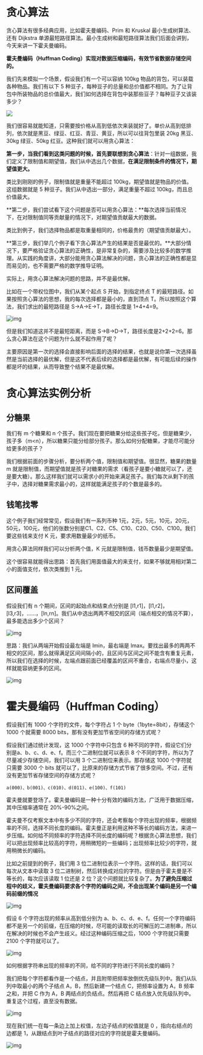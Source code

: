 # 贪心算法

贪心算法有很多经典应用，比如霍夫曼编码、Prim 和 Kruskal 最小生成树算法、还有 Dijkstra 单源最短路径算法。最小生成树和最短路径算法我们后面会讲到，今天来讲一下霍夫曼编码。

**霍夫曼编码（Huffman Coding）实现对数据压缩编码，有效节省数据存储空间的。**

我们先来模拟一个场景，假设我们有一个可以容纳 100kg 物品的背包，可以装载各种物品。我们有以下 5 种豆子，每种豆子的总量和总价值都不相同。为了让背包中所装物品的总价值最大，我们如何选择在背包中装那些豆子？每种豆子又该装多少？

![](https://static001.geekbang.org/resource/image/f9/c7/f93f4567168d3bc65688a785b76753c7.jpg)

我们很容易就能知道，只需要按价格从高到低依次来装就好了。单价从高到低排列，依次就是黑豆、绿豆、红豆、青豆、黄豆，所以可以往背包里装 20kg 黑豆、30kg 绿豆、50kg 红豆。这种我们就可以用贪心算法：

**第一步，当我们看到这类问题的时候，首先要联想到贪心算法**：针对一组数据，我们定义了限制值和期望值，我们从中选出几个数据，**在满足限制条件的情况下，期望值更大。**

类比到刚刚的例子，限制值就是重量不能超过 100kg，期望值就是物品的价值。这组数据就是 5 种豆子。我们从中选出一部分，满足重量不超过 100kg，而且总价值最大。

**第二步，我们尝试看下这个问题是否可以用贪心算法：**每次选择当前情况下，在对限制值同等贡献量的情况下，对期望值贡献最大的数据。

类比到例子，我们选择物品都是取重量相同的，价格最贵的（期望值贡献最大）。

**第三步，我们举几个例子看下贪心算法产生的结果是否是最优的。**大部分情况下，要严格验证贪心算法的正确性，是非常复杂的，需要涉及比较多的数学推理。从实践的角度讲，大部分能用贪心算法解决的问题，贪心算法的正确性都是显而易见的，也不需要严格的数学推导证明。

实际上，用贪心算法解决问题的思路，并不是最优解。

比如在一个带权位图中，我们从某个起点 S 开始，到指定终点 T 的最短路径。如果按照贪心算法的思想，我的每次选择都是最小的，直到顶点 T。所以按照这个算法，我们求出的最短路径是 S->A->E->T，路径长度是 1+4+4=9。

![img](https://static001.geekbang.org/resource/image/2d/42/2de91c0afb0912378c5acf32a173f642.jpg)

但是我们知道这并不是最短距离，而是 S->B->D->T，路径长度是2+2+2=6。那么贪心算法在这个问题为什么就不起作用了呢？

主要原因是第一次的选择会直接影响后面的选择的结果，也就是说你第一次选择虽然是当前选择的最优解，但是这不代表后续的选择都是最优解，有可能后续的操作都是坏的结果，从而导致整个结果不是最优解。

# 贪心算法实例分析

## 分糖果

我们有 m 个糖果和 n 个孩子。我们现在要把糖果分给这些孩子吃，但是糖果少，孩子多（m<n），所以糖果只能分给部分孩子。那么如何分配糖果，才能尽可能分给更多的孩子？

我们根据前面的步骤分析，要分析两个值，限制值和期望值。很显然，糖果的数量 m 就是限制值，而期望值就是孩子对糖果的需求（看孩子是要小糖就可以了，还是要大糖）。那么这样我们就可以需求小的开始来满足孩子。我们每次从剩下的孩子中，选择对糖果需求最小的，这样就能满足孩子的个数是最多的。

## 钱笔找零

这个例子我们经常常见，假设我们有一系列币种 1元，2元，5元，10元，20元，50元，100元，他们的张数分别是C1、C2、C5、C10、C20、C50、C100。我们要这些钱来支付 K 元，要求用数量最少的纸币。

用贪心算法同样我们可以分析两个值，K 元就是限制值，钱币数量最少是期望值。

这个很容易就能得出思路：首先我们用面值最大的来支付，如果不够就用相对第二小的面值支付，依次类推到 1 元。

## 区间覆盖

假设我们有 n 个期间，区间的起始点和结束点分别是 [l1,r1]，[l1,r2]，[l3,r3]，……，[ln,rn]。我们从中选出两两不相交的区间（端点相交的情况不算），最多能选出多少个区间？

![img](https://static001.geekbang.org/resource/image/f0/cd/f0a1b7978711651d9f084d19a70805cd.jpg)

思路：我们从两端开始假设最左端是 lmin，最右端是 lmax。要找出最多的两两不相交的区间，那么就得满足区间间隔小的，且区间与区间之间不能含有重复元素，所以我们在选择的时候，左端点跟前面已经覆盖的区间不重合，右端点尽量小，这样就能容纳更多的区间。

![img](https://static001.geekbang.org/resource/image/ef/b5/ef2d0bd8284cb6e69294566a45b0e2b5.jpg)

# 霍夫曼编码（Huffman Coding）

假设我们有 1000 个字符的文件，每个字符占 1 个 byte（1byte=8bit），存储这个 1000 个就需要 8000 bits，那有没有更加节省空间的存储方式呢？

假设我们通过统计发现，这 1000 个字符中只包含 6 种不同的字符，假设它们分别是a、b、c、d、e、f。而三个二进制位就可以表示 8 个不同的字符，所以为了尽量减少存储空间，我们可以用 3 个二进制位来表示。那存储这 1000 个字符就只需要 3000 个 bits 就可以了，比原来的存储方式节省了很多空间。不过，还有没有更加节省存储空间的存储方式呢？

```
a(000)、b(001)、c(010)、d(011)、e(100)、f(101)
```

霍夫曼就要登场了。霍夫曼编码是一种十分有效的编码方法，广泛用于数据压缩，其中压缩率通常在 20%-90%之间。

霍夫曼不仅考察文本中有多少不同的字符，还会考察每个字符出现的频率，根据频率的不同，选择不同长度的编码。霍夫曼正是利用这种不等长的编码方法，来进一步压缩。如何给不同频率的字符选择不同长度的编码呢？根据贪心算法思想，我们可以把出现频率比较高的字符，用稍微短的一些编码；出现频率比较少的字符，就用稍微长的编码。

比如之前提到的例子，我们用 3 位二进制位表示一个字符。这样的话，我们可以每次从文本中读取 3 位二进制树，然后转换成对应的字符。但是由于霍夫曼是不等长的，每次应该读取 1 位还是 2 位？这个问题就比较复杂了。**为了避免压缩过程中的歧义，霍夫曼编码要求各个字符的编码之间，不会出现某个编码是另一个编码前缀的情况**

![img](https://static001.geekbang.org/resource/image/02/29/02ad3e02429b294412fb1cff1b3d3829.jpg)

假设 6 个字符出现的频率从高到低分别为 a、b、c、d、e、f。任何一个字符编码都不是另一个的前缀，在压缩的时候，尽可能的读取长的可解压的二进制串，所以在解决的时候也不会产生歧义。经过这种编码压缩之后，1000 个字符就只需要 2100 个字符就可以了。

![img](https://static001.geekbang.org/resource/image/83/45/83921e609c8a4dc81ca5b90c8b4cd745.jpg)

如何根据字符串出现的频率的不同，给不同的字符进行不同长度的编码？

我们把每个字符都看作是一个结点，并且附带把频率放倒优先级队列中。我们从队列中取最小的两个子结点 A，B，然后新建一个结点 C，把频率设置为 A，B 频率之和，并把 C 作为 A，B 两结点的负结点。然后再把 C 结点放入优先级队列中。重复这个过程，直至没有数据。

![img](https://static001.geekbang.org/resource/image/7b/7a/7b6a08e7df45eac66820b959c64f877a.jpg)

现在我们统一在每一条边上加上权值，左边子结点的权值就是 0 ，指向右结点的边都是 1，从跟结点到叶子结点的路径对应的字符就是霍夫曼编码。

![img](https://static001.geekbang.org/resource/image/cc/ed/ccf15d048be005924a409574dce143ed.jpg)

